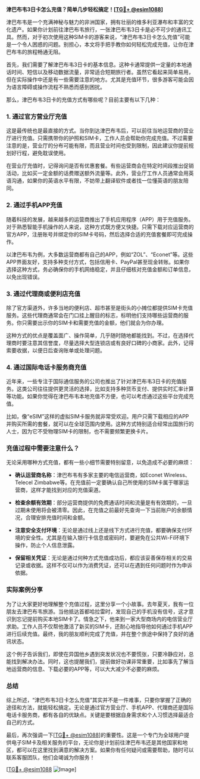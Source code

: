 **津巴布韦3日卡怎么充值？简单几步轻松搞定！[[TG💪+ @esim1088](https://t.me/s/esim1088)]**

津巴布韦是一个充满神秘与魅力的非洲国家，拥有壮丽的维多利亚瀑布和丰富的文化遗产。如果你计划前往津巴布韦旅行，一张津巴布韦3日卡是必不可少的通讯工具。然而，对于初次使用这种SIM卡的游客来说，“津巴布韦3日卡怎么充值”可能是一个令人困惑的问题。别担心，本文将手把手教你如何轻松完成充值，让你在津巴布韦的旅程畅通无阻。

首先，我们需要了解津巴布韦3日卡的基本信息。这种卡通常提供一定量的本地通话时间、短信以及移动数据流量，非常适合短期旅行者。虽然它看起来简单易用，但在实际操作中还是有一些需要注意的地方。尤其是充值环节，很多游客可能会因为语言障碍或操作流程不熟悉而感到困扰。

那么，津巴布韦3日卡的充值方式有哪些呢？目前主要有以下几种：

### 1. **通过官方营业厅充值**
这是最传统也是最直接的方式。当你到达津巴布韦后，可以前往当地运营商的营业厅进行充值。只需携带你的护照和SIM卡，工作人员会帮助你完成充值。不过需要注意的是，营业厅的分布可能有限，而且营业时间也受到限制，因此建议你提前规划好行程，避免耽误使用。

在营业厅充值时，记得询问是否有优惠套餐。有些运营商会在特定时间段推出促销活动，比如买一定金额的话费赠送额外流量等。此外，营业厅工作人员通常会用英语沟通，如果你的英语水平有限，不妨带上翻译软件或者找一位懂英语的朋友陪同。

### 2. **通过手机APP充值**
随着科技的发展，越来越多的运营商推出了手机应用程序（APP）用于充值服务。对于熟悉智能手机操作的人来说，这种方式既方便又快捷。只需下载对应运营商的官方APP，注册账号并绑定你的SIM卡号码，然后选择合适的充值套餐即可完成操作。

以津巴布韦为例，大多数运营商都有自己的APP，例如“ZOL”、“Econet”等。这些APP界面友好，支持多种支付方式，包括信用卡、PayPal甚至现金转账。如果你选择这种方式，务必确保你的手机网络稳定，并且仔细核对充值金额和订单信息，以免出现错误。

### 3. **通过代理商或便利店充值**
除了官方渠道外，许多当地的便利店、超市甚至是街头的小摊位都提供SIM卡充值服务。这些代理商通常会在门口挂上醒目的标志，标明他们支持哪些运营商的服务。你只需要出示你的SIM卡和需要充值的金额，他们就会为你办理。

这种方式的优点是覆盖面广、操作简单，几乎随时随地都能找到。不过，在选择代理商时要注意其信誉度，尽量选择大型连锁店或有良好口碑的小商家。此外，记得索要收据，以便日后查询账单或处理问题。

### 4. **通过国际电话卡服务商充值**
近年来，一些专注于国际通信服务的公司也推出了针对津巴布韦3日卡的充值服务。这类公司往往提供更灵活的选择，比如支持多种货币支付、提供实时汇率计算等功能。如果你觉得在津巴布韦本地充值不方便，也可以考虑通过这些平台完成充值。

比如，像“eSIM”这样的虚拟SIM卡服务就非常受欢迎。用户只需下载相应的APP并购买所需的套餐，就可以在全球范围内使用。这种方式特别适合经常出国旅行的人士，因为它不受物理SIM卡的限制，也不需要频繁更换卡片。

### 充值过程中需要注意什么？

无论采用哪种方式充值，都有一些小细节需要特别留意，以免造成不必要的麻烦：

- **确认运营商名称**：津巴布韦有多家主要的电信运营商，如Econet Wireless、Telecel Zimbabwe等。在充值前一定要确认自己所使用的SIM卡属于哪家运营商，这样才能找到对应的充值渠道。
  
- **检查余额有效期**：部分运营商提供的免费通话时间和流量是有有效期的，一旦过期未使用将会被清零。因此，在充值之前最好先查询一下当前账户的余额情况，合理安排充值时间和金额。

- **注意安全支付环境**：无论是通过线上还是线下方式进行充值，都要确保支付环境的安全性。尤其是在输入银行卡信息或密码时，要避免在公共Wi-Fi环境下操作，防止个人信息泄露。

- **保留相关凭证**：无论是通过何种方式充值成功后，都应该妥善保存相关的交易记录或收据。这样不仅可以作为消费凭证，还可以在遇到任何问题时作为申诉依据。

### 实际案例分享

为了让大家更好地理解整个充值过程，这里分享一个小故事。去年夏天，我有一位朋友去津巴布韦旅游。当他抵达首都哈拉雷时，发现自己的手机没有信号，这才意识到忘记提前购买本地SIM卡了。情急之下，他来到一家大型商场内的电信营业厅求助。工作人员不仅帮他激活了新买的SIM卡，还耐心地指导他如何通过手机APP进行后续充值。最终，我的朋友顺利完成了充值，并在整个旅途中保持了良好的通讯状态。

这个例子告诉我们，即使在异国他乡遇到突发状况也不要慌张，只要冷静应对，总能找到解决办法。同时，这也提醒我们，提前做好功课非常重要，比如事先了解当地运营商的信息、下载必要的APP等，可以大大减少不必要的麻烦。

### 总结

综上所述，“津巴布韦3日卡怎么充值”其实并不是一件难事，只要你掌握了正确的途径和方法，就能轻松搞定。无论是通过官方营业厅、手机APP、代理商还是国际电话卡服务商，都有各自的优缺点。关键是要根据自身需求和个人习惯选择最适合自己的方式。

最后，再次强调一下[[TG💪+ @esim1088](https://t.me/s/esim1088)]的重要性。这是一个专门为全球用户提供电子SIM卡及相关服务的平台，无论你是计划前往津巴布韦还是其他国家和地区，都可以在这里找到满意的解决方案。如果你有任何疑问或需要帮助，随时可以联系客服团队，他们会竭诚为你服务！

[[TG💪+ @esim1088](https://t.me/s/esim1088) ![Image](https://i.postimg.cc/4NQfJmqS/Snipaste-2025-05-13-00-14-12.png)]